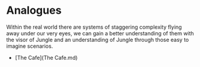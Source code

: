 # Analogues

Within the real world there are systems of staggering complexity flying away under our very eyes, we can gain a better understanding of them with the visor of Jungle and an understanding of Jungle through those easy to imagine scenarios.

* [The Cafe](The Cafe.md)
